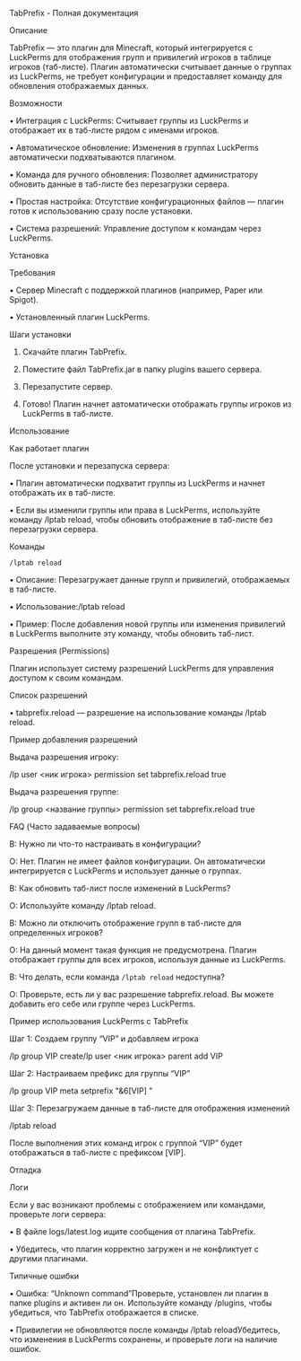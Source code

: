 TabPrefix - Полная документация

Описание

TabPrefix — это плагин для Minecraft, который интегрируется с LuckPerms для отображения групп и привилегий игроков в таблице игроков (таб-листе). Плагин автоматически считывает данные о группах из LuckPerms, не требует конфигурации и предоставляет команду для обновления отображаемых данных.


Возможности

• Интеграция с LuckPerms: Считывает группы из LuckPerms и отображает их в таб-листе рядом с именами игроков.

• Автоматическое обновление: Изменения в группах LuckPerms автоматически подхватываются плагином.

• Команда для ручного обновления: Позволяет администратору обновить данные в таб-листе без перезагрузки сервера.

• Простая настройка: Отсутствие конфигурационных файлов — плагин готов к использованию сразу после установки.

• Система разрешений: Управление доступом к командам через LuckPerms.


Установка

Требования

• Сервер Minecraft с поддержкой плагинов (например, Paper или Spigot).

• Установленный плагин LuckPerms.

Шаги установки

1. Скачайте плагин TabPrefix.

2. Поместите файл TabPrefix.jar в папку plugins вашего сервера.

3. Перезапустите сервер.

4. Готово! Плагин начнет автоматически отображать группы игроков из LuckPerms в таб-листе.


Использование

Как работает плагин

После установки и перезапуска сервера:

• Плагин автоматически подхватит группы из LuckPerms и начнет отображать их в таб-листе.

• Если вы изменили группы или права в LuckPerms, используйте команду /lptab reload, чтобы обновить отображение в таб-листе без перезагрузки сервера.


Команды

`/lptab reload`

• Описание: Перезагружает данные групп и привилегий, отображаемых в таб-листе.

• Использование:/lptab reload

• Пример: После добавления новой группы или изменения привилегий в LuckPerms выполните эту команду, чтобы обновить таб-лист.


Разрешения (Permissions)

Плагин использует систему разрешений LuckPerms для управления доступом к своим командам.

Список разрешений

• tabprefix.reload — разрешение на использование команды /lptab reload.

Пример добавления разрешений

Выдача разрешения игроку:

/lp user <ник игрока> permission set tabprefix.reload true

Выдача разрешения группе:

/lp group <название группы> permission set tabprefix.reload true


FAQ (Часто задаваемые вопросы)

В: Нужно ли что-то настраивать в конфигурации?

О: Нет. Плагин не имеет файлов конфигурации. Он автоматически интегрируется с LuckPerms и использует данные о группах.

В: Как обновить таб-лист после изменений в LuckPerms?

О: Используйте команду /lptab reload.

В: Можно ли отключить отображение групп в таб-листе для определенных игроков?

О: На данный момент такая функция не предусмотрена. Плагин отображает группы для всех игроков, используя данные из LuckPerms.

В: Что делать, если команда `/lptab reload` недоступна?

О: Проверьте, есть ли у вас разрешение tabprefix.reload. Вы можете добавить его себе или группе через LuckPerms.


Пример использования LuckPerms с TabPrefix

Шаг 1: Создаем группу “VIP” и добавляем игрока

/lp group VIP create/lp user <ник игрока> parent add VIP

Шаг 2: Настраиваем префикс для группы “VIP”

/lp group VIP meta setprefix "&6[VIP] "

Шаг 3: Перезагружаем данные в таб-листе для отображения изменений

/lptab reload

После выполнения этих команд игрок с группой “VIP” будет отображаться в таб-листе с префиксом [VIP].


Отладка

Логи

Если у вас возникают проблемы с отображением или командами, проверьте логи сервера:

• В файле logs/latest.log ищите сообщения от плагина TabPrefix.

• Убедитесь, что плагин корректно загружен и не конфликтует с другими плагинами.

Типичные ошибки

• Ошибка: “Unknown command”Проверьте, установлен ли плагин в папке plugins и активен ли он. Используйте команду /plugins, чтобы убедиться, что TabPrefix отображается в списке.

• Привилегии не обновляются после команды /lptab reloadУбедитесь, что изменения в LuckPerms сохранены, и проверьте логи на наличие ошибок.

